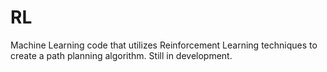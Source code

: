 # RL
Machine Learning code that utilizes Reinforcement Learning techniques to create a path planning algorithm. Still in development.
